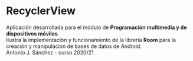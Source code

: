 # RecyclerView
Aplicación desarrollada para el módulo de **Programación multimedia y de dispositivos móviles**.<br/> 
Ilustra la implementación y funcionamiento de la librería **Room** para la creación y manipulación de bases de datos de Android.<br/>
Antonio J. Sánchez - curso 2020/21
